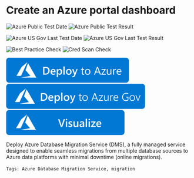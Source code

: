 # Create an Azure portal dashboard
![Azure Public Test Date](https://azurequickstartsservice.blob.core.windows.net/badges/101-azure-database-migration-simple-deploy/PublicLastTestDate.svg)
![Azure Public Test Result](https://azurequickstartsservice.blob.core.windows.net/badges/101-azure-database-migration-simple-deploy/PublicDeployment.svg)

![Azure US Gov Last Test Date](https://azurequickstartsservice.blob.core.windows.net/badges/101-azure-database-migration-simple-deploy/FairfaxLastTestDate.svg)
![Azure US Gov Last Test Result](https://azurequickstartsservice.blob.core.windows.net/badges/101-azure-database-migration-simple-deploy/FairfaxDeployment.svg)

![Best Practice Check](https://azurequickstartsservice.blob.core.windows.net/badges/101-azure-database-migration-simple-deploy/BestPracticeResult.svg)
![Cred Scan Check](https://azurequickstartsservice.blob.core.windows.net/badges/101-azure-database-migration-simple-deploy/CredScanResult.svg)

[![Deploy To Azure](https://raw.githubusercontent.com/Azure/azure-quickstart-templates/master/1-CONTRIBUTION-GUIDE/images/deploytoazure.svg?sanitize=true)](https://portal.azure.com/#create/Microsoft.Template/uri/https%3A%2F%2Fraw.githubusercontent.com%2FAzure%2Fazure-quickstart-templates%2Fmaster%2F101-azure-database-migration-simple-deploy%2Fazuredeploy.json)
[![Deploy To Azure US Gov](https://raw.githubusercontent.com/Azure/azure-quickstart-templates/master/1-CONTRIBUTION-GUIDE/images/deploytoazuregov.svg?sanitize=true)](https://portal.azure.us/#create/Microsoft.Template/uri/https%3A%2F%2Fraw.githubusercontent.com%2FAzure%2Fazure-quickstart-templates%2Fmaster%2F101-azure-database-migration-simple-deploy%2Fazuredeploy.json)
[![Visualize](https://raw.githubusercontent.com/Azure/azure-quickstart-templates/master/1-CONTRIBUTION-GUIDE/images/visualizebutton.svg?sanitize=true)](http://armviz.io/#/?load=https%3A%2F%2Fraw.githubusercontent.com%2FAzure%2Fazure-quickstart-templates%2Fmaster%2F101-azure-database-migration-simple-deploy%2Fazuredeploy.json)

Deploy Azure Database Migration Service (DMS), a fully managed service designed to enable seamless migrations from multiple database sources to Azure data platforms with minimal downtime (online migrations).

`Tags: Azure Database Migration Service, migration`
